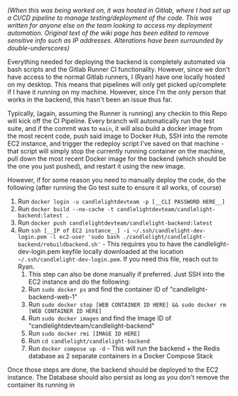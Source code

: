 _(When this was being worked on, it was hosted in Gitlab, where I had set up a CI/CD pipeline to manage testing/deployment of the code. This was written for anyone else on the team looking to access my deployment automation. Original text of the wiki page has been edited to remove sensitive info such as IP addresses. Alterations have been surrounded by double-underscores)_

Everything needed for deploying the backend is completely automated via bash scripts and the Gitlab Runner CI functionality. However, since we don't have access to the normal Gitlab runners, I (Ryan) have one locally hosted on my desktop. This means that pipelines will only get picked up/complete if I have it running on my machine. However, since I'm the only person that works in the backend, this hasn't been an issue thus far.

Typically, (again, assuming the Runner is running) any checkin to this Repo will kick off the CI Pipeline. Every branch will automatically run the test suite, and if the commit was to `main`, it will also build a docker image from the most recent code, push said image to Docker Hub, SSH into the remote EC2 instance, and trigger the redeploy script I've saved on that machine - that script will simply stop the currently running container on the machine, pull down the most recent Docker image for the backend (which should be the one you just pushed), and restart it using the new image.

However, if for some reason you need to manually deploy the code, do the following (after running the Go test suite to ensure it all works, of course)
1. Run `docker login -u candlelightdevteam -p [__CLI PASSWORD HERE__]`
2. Run `docker build --no-cache -t candlelightdevteam/candlelight-backend:latest .`
3. Run `docker push candlelightdevteam/candlelight-backend:latest`
4. Run `ssh [__IP of EC2 instance__] -i ~/.ssh/candlelight-dev-login.pem -l ec2-user 'sudo bash ./candlelight/candlelight-backend/rebuildbackend.sh'` - This requires you to have the candlelight-dev-login.pem keyfile locally downloaded at the location `~/.ssh/candlelight-dev-login.pem`. If you need this file, reach out to Ryan. 
    1. This step can also be done manually if preferred. Just SSH into the EC2 instance and do the following:
    2. Run `sudo docker ps` and find the container ID of "candlelight-backend-web-1"
    3. Run `sudo docker stop [WEB CONTAINER ID HERE] && sudo docker rm [WEB CONTAINER ID HERE]`
    4. Run `sudo docker images` and find the Image ID of "candlelightdevteam/candlelight-backend"
    5. Run `sudo docker rmi [IMAGE ID HERE]`
    6. Run `cd candlelight/candlelight-backend`
    7. Run `docker compose up -d` - This will run the backend + the Redis database as 2 separate containers in a Docker Compose Stack

Once those steps are done, the backend should be deployed to the EC2 instance. The Database should also persist as long as you don't remove the container its running in
